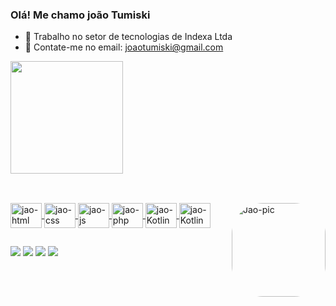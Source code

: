 ### Olá! Me chamo joão Tumiski

- 🔭 Trabalho no setor de tecnologias de Indexa Ltda
- 💬 Contate-me no email: joaotumiski@gmail.com

<div>
  <a href="https://github.com/JoaoTumiski">
  <img height="180cm" src="https://github-readme-stats.vercel.app/api?username=JoaoTumiski&show_icons=true&theme=dark&include_all_commits=true&count_private=true"/>
  </div>
  
  ##
  
  <div style="display: inline_block"><br>
  <img align="center" alt="jao-html" height="40" width="50" src="https://cdn.jsdelivr.net/gh/devicons/devicon@latest/icons/html5/html5-original.svg">
  <img align="center" alt="jao-css" height="40" width="50" src="https://cdn.jsdelivr.net/gh/devicons/devicon@latest/icons/css3/css3-original.svg">
  <img align="center" alt="jao-js" height="40" width="50" src="https://cdn.jsdelivr.net/gh/devicons/devicon@latest/icons/javascript/javascript-original.svg">
  <img align="center" alt="jao-php" height="40" width="50" src="https://cdn.jsdelivr.net/gh/devicons/devicon@latest/icons/php/php-original.svg">
  <img align="center" alt="jao-Kotlin" height="40" width="50" src="https://cdn.jsdelivr.net/gh/devicons/devicon/icons/kotlin/kotlin-plain-wordmark.svg">
  <img align="center" alt="jao-Kotlin" height="40" width="50" src= "https://cdn.jsdelivr.net/gh/devicons/devicon/icons/kotlin/kotlin-plain-wordmark.svg">
  <img align="right" alt="Jao-pic" height="150" style="border-radius:50px;" src="https://firebasestorage.googleapis.com/v0/b/o-role-cafc7.appspot.com/o/imagem_2025-04-22_083412114.png?alt=media&token=7bda85a6-3638-41f4-a94a-b9493689902f">
</div>

##

<div> 
  <a href="https://www.instagram.com/joao.tumiski/" target="_blank"><img src="https://img.shields.io/badge/-Instagram-%23E4405F?style=for-the-badge&logo=instagram&logoColor=white" target="_blank"></a> 
  <a href = "mailto:joaotumiski@gmail.com"><img src="https://img.shields.io/badge/-Gmail-%23333?style=for-the-badge&logo=gmail&logoColor=white" target="_blank"></a>
  <a href = "https://t.me/JoaoTumiski"><img src="https://img.shields.io/badge/Telegram-2CA5E0?style=for-the-badge&logo=telegram&logoColor=white"></a>
  <a href="https://www.linkedin.com/in/joão-tumiski-63063b265/" target="_blank"><img src="https://img.shields.io/badge/-LinkedIn-%230077B5?style=for-the-badge&logo=linkedin&logoColor=white" target="_blank"></a> 
  
</div>
